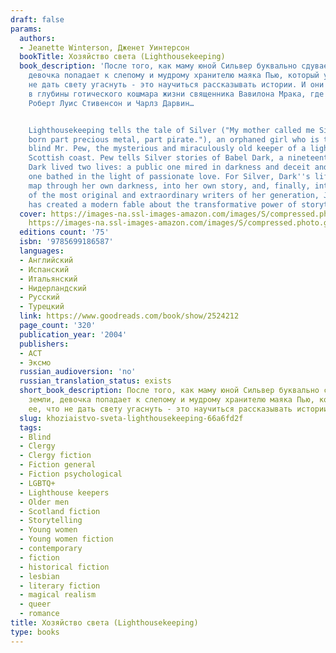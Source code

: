 ```yaml
---
draft: false
params:
  authors:
  - Jeanette Winterson, Дженет Уинтерсон
  bookTitle: Хозяйство света (Lighthousekeeping)
  book_description: 'После того, как маму юной Сильвер буквально сдувает с лица земли,
    девочка попадает к слепому и мудрому хранителю маяка Пью, который учит ее, что
    не дать свету угаснуть - это научиться рассказывать истории. И они увлекают девочку
    в глубины готического кошмара жизни священника Вавилона Мрака, где встречаются
    Роберт Луис Стивенсон и Чарлз Дарвин…


    Lighthousekeeping tells the tale of Silver ("My mother called me Silver. I was
    born part precious metal, part pirate."), an orphaned girl who is taken in by
    blind Mr. Pew, the mysterious and miraculously old keeper of a lighthouse on the
    Scottish coast. Pew tells Silver stories of Babel Dark, a nineteenth-century clergyman.
    Dark lived two lives: a public one mired in darkness and deceit and a private
    one bathed in the light of passionate love. For Silver, Dark''s life becomes a
    map through her own darkness, into her own story, and, finally, into love.One
    of the most original and extraordinary writers of her generation, Jeanette Winterson
    has created a modern fable about the transformative power of storytelling.'
  cover: https://images-na.ssl-images-amazon.com/images/S/compressed.photo.goodreads.com/books/1229468907i/2524212.jpg,
    https://images-na.ssl-images-amazon.com/images/S/compressed.photo.goodreads.com/books/1328875027i/15052.jpg
  editions count: '75'
  isbn: '9785699186587'
  languages:
  - Английский
  - Испанский
  - Итальянский
  - Нидерландский
  - Русский
  - Турецкий
  link: https://www.goodreads.com/book/show/2524212
  page_count: '320'
  publication_year: '2004'
  publishers:
  - АСТ
  - Эксмо
  russian_audioversion: 'no'
  russian_translation_status: exists
  short_book_description: После того, как маму юной Сильвер буквально сдувает с лица
    земли, девочка попадает к слепому и мудрому хранителю маяка Пью, который учит
    ее, что не дать свету угаснуть - это научиться рассказывать истории…
  slug: khoziaistvo-sveta-lighthousekeeping-66a6fd2f
  tags:
  - Blind
  - Clergy
  - Clergy fiction
  - Fiction general
  - Fiction psychological
  - LGBTQ+
  - Lighthouse keepers
  - Older men
  - Scotland fiction
  - Storytelling
  - Young women
  - Young women fiction
  - contemporary
  - fiction
  - historical fiction
  - lesbian
  - literary fiction
  - magical realism
  - queer
  - romance
title: Хозяйство света (Lighthousekeeping)
type: books
---
```

